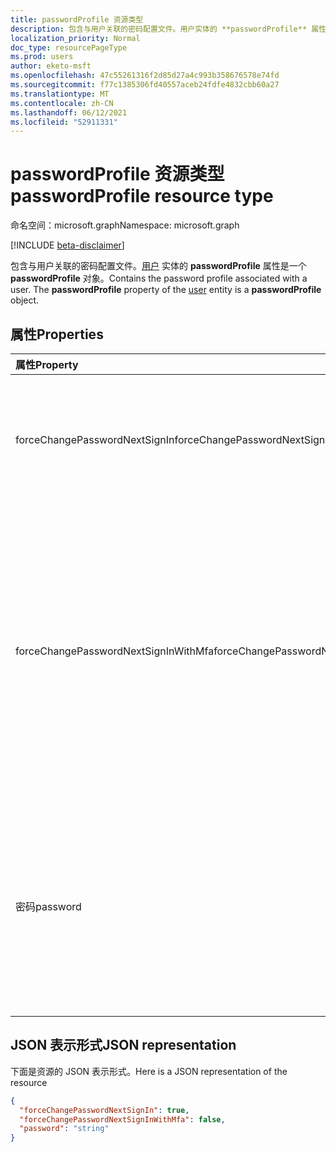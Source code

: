 ```yaml
---
title: passwordProfile 资源类型
description: 包含与用户关联的密码配置文件。用户实体的 **passwordProfile** 属性是一个 **passwordProfile** 对象。
localization_priority: Normal
doc_type: resourcePageType
ms.prod: users
author: eketo-msft
ms.openlocfilehash: 47c55261316f2d85d27a4c993b358676578e74fd
ms.sourcegitcommit: f77c1385306fd40557aceb24fdfe4832cbb60a27
ms.translationtype: MT
ms.contentlocale: zh-CN
ms.lasthandoff: 06/12/2021
ms.locfileid: "52911331"
---
```

# <a name="passwordprofile-resource-type"></a><span data-ttu-id="41444-104">passwordProfile 资源类型</span><span class="sxs-lookup"><span data-stu-id="41444-104">passwordProfile resource type</span></span>

<span data-ttu-id="41444-105">命名空间：microsoft.graph</span><span class="sxs-lookup"><span data-stu-id="41444-105">Namespace: microsoft.graph</span></span>

[!INCLUDE [beta-disclaimer](../../includes/beta-disclaimer.md)]

<span data-ttu-id="41444-p102">包含与用户关联的密码配置文件。[用户](user.md) 实体的 **passwordProfile** 属性是一个 **passwordProfile** 对象。</span><span class="sxs-lookup"><span data-stu-id="41444-p102">Contains the password profile associated with a user. The **passwordProfile** property of the [user](user.md) entity is a **passwordProfile** object.</span></span>


## <a name="properties"></a><span data-ttu-id="41444-108">属性</span><span class="sxs-lookup"><span data-stu-id="41444-108">Properties</span></span>
| <span data-ttu-id="41444-109">属性</span><span class="sxs-lookup"><span data-stu-id="41444-109">Property</span></span>     | <span data-ttu-id="41444-110">类型</span><span class="sxs-lookup"><span data-stu-id="41444-110">Type</span></span>   |<span data-ttu-id="41444-111">说明</span><span class="sxs-lookup"><span data-stu-id="41444-111">Description</span></span>|
|:---------------|:--------|:----------|
|<span data-ttu-id="41444-112">forceChangePasswordNextSignIn</span><span class="sxs-lookup"><span data-stu-id="41444-112">forceChangePasswordNextSignIn</span></span>|<span data-ttu-id="41444-113">Boolean</span><span class="sxs-lookup"><span data-stu-id="41444-113">Boolean</span></span>| <span data-ttu-id="41444-114">如果 `true` 为 ，则下次登录时，用户必须更改其密码。</span><span class="sxs-lookup"><span data-stu-id="41444-114">If `true`, at next sign-in, the user must change their password.</span></span> <span data-ttu-id="41444-115">更改密码后，此属性将自动重置为 \* `false` 。</span><span class="sxs-lookup"><span data-stu-id="41444-115">After a password change, this property will be automatically reset to \*`false`.</span></span> <span data-ttu-id="41444-116">如果未设置，则默认为 `false` 。</span><span class="sxs-lookup"><span data-stu-id="41444-116">If not set, default is `false`.</span></span> |
|<span data-ttu-id="41444-117">forceChangePasswordNextSignInWithMfa</span><span class="sxs-lookup"><span data-stu-id="41444-117">forceChangePasswordNextSignInWithMfa</span></span>|<span data-ttu-id="41444-118">Boolean</span><span class="sxs-lookup"><span data-stu-id="41444-118">Boolean</span></span>| <span data-ttu-id="41444-119">如果在下次登录时，用户必须在 MFA (多重) ，然后才能 `true` 被强制更改其密码。</span><span class="sxs-lookup"><span data-stu-id="41444-119">If `true`, at next sign-in, the user must perform a multi-factor authentication (MFA) before being forced to change their password.</span></span> <span data-ttu-id="41444-120">该行为与 **forceChangePasswordNextSignIn** 相同，除了在更改密码之前用户必须先执行多重身份验证。</span><span class="sxs-lookup"><span data-stu-id="41444-120">The behavior is identical to **forceChangePasswordNextSignIn** except that the user is required to first perform a multi-factor authentication before password change.</span></span> <span data-ttu-id="41444-121">更改密码后，此属性将自动重置为 `false` 。</span><span class="sxs-lookup"><span data-stu-id="41444-121">After a password change, this property will be automatically reset to `false`.</span></span> <span data-ttu-id="41444-122">如果未设置，则默认为 `false` 。</span><span class="sxs-lookup"><span data-stu-id="41444-122">If not set, default is `false`.</span></span> |
|<span data-ttu-id="41444-123">密码</span><span class="sxs-lookup"><span data-stu-id="41444-123">password</span></span>|<span data-ttu-id="41444-124">String</span><span class="sxs-lookup"><span data-stu-id="41444-124">String</span></span>|<span data-ttu-id="41444-p105">用户的密码。创建用户时此属性是必需的。此属性可以更新，但用户在下次登录时必须更改密码。密码必须满足用户的 **passwordPolicies** 属性指定的最低要求。默认情况下，必须使用强密码。</span><span class="sxs-lookup"><span data-stu-id="41444-p105">The password for the user. This property is required when a user is created. It can be updated, but the user will be required to change the password on the next login. The password must satisfy minimum requirements as specified by the user’s **passwordPolicies** property. By default, a strong password is required.</span></span>|

## <a name="json-representation"></a><span data-ttu-id="41444-130">JSON 表示形式</span><span class="sxs-lookup"><span data-stu-id="41444-130">JSON representation</span></span>

<span data-ttu-id="41444-131">下面是资源的 JSON 表示形式。</span><span class="sxs-lookup"><span data-stu-id="41444-131">Here is a JSON representation of the resource</span></span>

<!-- {
  "blockType": "resource",
  "optionalProperties": [

  ],
  "@odata.type": "microsoft.graph.passwordProfile"
}-->

```json
{
  "forceChangePasswordNextSignIn": true,
  "forceChangePasswordNextSignInWithMfa": false,
  "password": "string"
}

```

<!-- uuid: 8fcb5dbc-d5aa-4681-8e31-b001d5168d79
2015-10-25 14:57:30 UTC -->
<!--
{
  "type": "#page.annotation",
  "description": "passwordProfile resource",
  "keywords": "",
  "section": "documentation",
  "tocPath": "",
  "suppressions": []
}
-->


